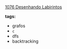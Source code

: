 [1076 Desenhando Labirintos](https://www.urionlinejudge.com.br/judge/pt/problems/view/1076)

**tags:**
- grafos
- `c`
- dfs
- backtracking